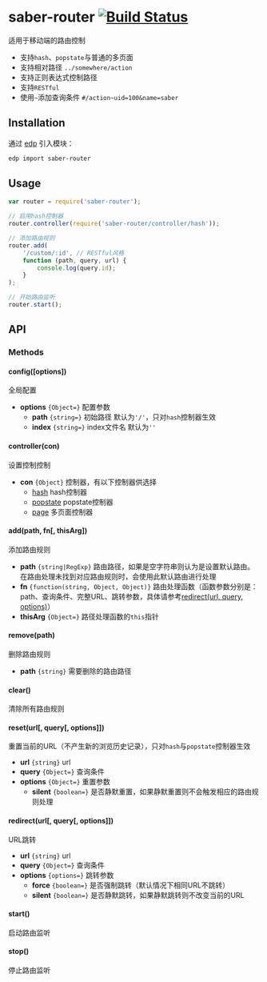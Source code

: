 saber-router [![Build Status](https://travis-ci.org/ecomfe/saber-router.svg)](https://travis-ci.org/ecomfe/saber-router)
===

适用于移动端的路由控制

* 支持`hash`、`popstate`与普通的多页面
* 支持相对路径 `../somewhere/action`
* 支持正则表达式控制路径
* 支持`RESTful`
* 使用`~`添加查询条件 `#/action~uid=100&name=saber`

## Installation

通过 [edp](https://github.com/ecomfe/edp) 引入模块：

```sh
edp import saber-router
```

## Usage

```js
var router = require('saber-router');

// 启用hash控制器
router.controller(require('saber-router/controller/hash'));

// 添加路由规则
router.add(
    '/custom/:id', // RESTful风格
    function (path, query, url) {
        console.log(query.id);
    }
);

// 开始路由监听
router.start();
```

## API

### Methods

#### config([options])

全局配置

* **options** `{Object=}` 配置参数
    * **path** `{string=}` 初始路径 默认为`'/'`，只对`hash`控制器生效
    * **index** `{string=}` index文件名 默认为`''`

#### controller(con)

设置控制控制

* **con** `{Object}` 控制器，有以下控制器供选择
    * [hash](src/controller/hash.js) hash控制器
    * [popstate](src/controller/popstate.js) popstate控制器
    * [page](src/controller/page.js) 多页面控制器

#### add(path, fn[, thisArg])

添加路由规则

* **path** `{string|RegExp}` 路由路径，如果是空字符串则认为是设置默认路由。在路由处理未找到对应路由规则时，会使用此默认路由进行处理
* **fn** `{function(string, Object, Object)}` 路由处理函数（函数参数分别是：path、查询条件、完整URL、跳转参数，具体请参考[redirect(url, query, options)](#redirecturl-query-options)）
* **thisArg** `{Object=}` 路径处理函数的`this`指针

#### remove(path)

删除路由规则

* **path** `{string}` 需要删除的路由路径

#### clear()

清除所有路由规则

#### reset(url[, query[, options]])

重置当前的URL（不产生新的浏览历史记录），只对`hash`与`popstate`控制器生效

* **url** `{string}` url
* **query** `{Object=}` 查询条件
* **options** `{Object=}` 重置参数
    * **silent** `{boolean=}` 是否静默重置，如果静默重置则不会触发相应的路由规则处理

#### redirect(url[, query[, options]])

URL跳转

* **url** `{string}` url
* **query** `{Object=}` 查询条件
* **options** `{options=}` 跳转参数
    * **force** `{boolean=}` 是否强制跳转（默认情况下相同URL不跳转）
    * **silent** `{boolean=}` 是否静默跳转，如果静默跳转则不改变当前的URL

#### start()

启动路由监听

#### stop()

停止路由监听
